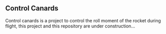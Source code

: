## Control Canards

Control canards is a project to control the roll moment of the rocket during flight, this project and this repository are under construction...
